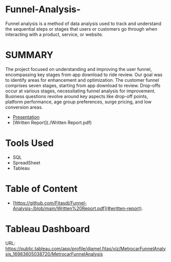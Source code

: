 # Funnel-Analysis-
Funnel analysis is a method of data analysis used to track and understand the sequential steps or stages that users or customers go through when interacting with a product, service, or website.

# SUMMARY

The project focused on understanding and improving the user funnel, encompassing key stages from app download to ride review. Our goal was to identify areas for enhancement and optimization. The customer funnel comprises seven stages, starting from app download to review. Drop-offs occur at various stages, necessitating funnel analysis for improvement. Business questions revolve around key aspects like drop-off points, platform performance, age group preferences, surge pricing, and low conversion areas.
- [Presentation](./Presentation.pdf)
- [Written Report](./Written Report.pdf)
  



# Tools Used 
- SQL
- SpreadSheet
- Tableau

# Table of Content 
-  [https://github.com/Fitasdj/Funnel-Analysis-/blob/main/Written%20Report.pdf](#written-report).

# Tableau Dashboard
URL: https://public.tableau.com/app/profile/djamel.fitas/viz/MetrocarFunnelAnalysis_16983605038720/MetrocarFunnelAnalysis

